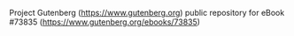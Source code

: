 Project Gutenberg (https://www.gutenberg.org) public repository for
eBook #73835 (https://www.gutenberg.org/ebooks/73835)
